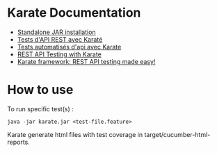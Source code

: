 # Karate Documentation

- [Standalone JAR installation](https://github.com/intuit/karate/tree/master/karate-netty#standalone-jar)
- [Tests d'API REST avec Karaté](https://www.codeflow.site/fr/article/karate-rest-api-testing)
- [Tests automatisés d'api avec Karate](http://www.salto-consulting.com/tests-automatises-dapi-avec-karate/)
- [REST API Testing with Karate](https://www.baeldung.com/karate-rest-api-testing)
- [Karate framework: REST API testing made easy!](https://aboullaite.me/karate-framework-rest-testing/)

# How to use

To run specific test(s) :

```
java -jar karate.jar <test-file.feature>
```

Karate generate html files with test coverage in target/cucumber-html-reports.
